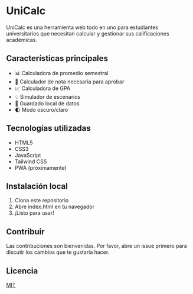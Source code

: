 # UniCalc

UniCalc es una herramienta web todo en uno para estudiantes universitarios que necesitan calcular y gestionar sus calificaciones académicas.

## Características principales
- 📊 Calculadora de promedio semestral
- 🎯 Calculador de nota necesaria para aprobar
- 📈 Calculadora de GPA
- 💡 Simulador de escenarios
- 💾 Guardado local de datos
- 🌓 Modo oscuro/claro

## Tecnologías utilizadas
- HTML5
- CSS3
- JavaScript
- Tailwind CSS
- PWA (próximamente)

## Instalación local
1. Clona este repositorio
2. Abre index.html en tu navegador
3. ¡Listo para usar!

## Contribuir
Las contribuciones son bienvenidas. Por favor, abre un issue primero para discutir los cambios que te gustaría hacer.

## Licencia
[MIT](https://choosealicense.com/licenses/mit/)